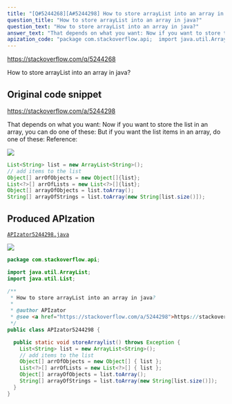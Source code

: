 ```yaml
---
title: "[Q#5244268][A#5244298] How to store arrayList into an array in java?"
question_title: "How to store arrayList into an array in java?"
question_text: "How to store arrayList into an array in java?"
answer_text: "That depends on what you want: Now if you want to store the list in an array, you can do one of these: But if you want the list items in an array, do one of these: Reference:"
apization_code: "package com.stackoverflow.api;  import java.util.ArrayList; import java.util.List;  /**  * How to store arrayList into an array in java?  *  * @author APIzator  * @see <a href=\"https://stackoverflow.com/a/5244298\">https://stackoverflow.com/a/5244298</a>  */ public class APIzator5244298 {    public static void storeArraylist() throws Exception {     List<String> list = new ArrayList<String>();     // add items to the list     Object[] arrOfObjects = new Object[] { list };     List<?>[] arrOfLists = new List<?>[] { list };     Object[] arrayOfObjects = list.toArray();     String[] arrayOfStrings = list.toArray(new String[list.size()]);   } }"
---
```


https://stackoverflow.com/q/5244268

How to store arrayList into an array in java?



## Original code snippet

https://stackoverflow.com/a/5244298

That depends on what you want:
Now if you want to store the list in an array, you can do one of these:
But if you want the list items in an array, do one of these:
Reference:

<div class="code-logo"><img src="/stackoverflow.png" /></div>

```java
List<String> list = new ArrayList<String>();
// add items to the list
Object[] arrOfObjects = new Object[]{list};
List<?>[] arrOfLists = new List<?>[]{list};
Object[] arrayOfObjects = list.toArray();
String[] arrayOfStrings = list.toArray(new String[list.size()]);
```

## Produced APIzation

[`APIzator5244298.java`](https://github.com/pasqualesalza/apization/raw/main/data/search/APIzator5244298.java)

<div class="code-logo"><img src="/apizator.png" /></div>

```java
package com.stackoverflow.api;

import java.util.ArrayList;
import java.util.List;

/**
 * How to store arrayList into an array in java?
 *
 * @author APIzator
 * @see <a href="https://stackoverflow.com/a/5244298">https://stackoverflow.com/a/5244298</a>
 */
public class APIzator5244298 {

  public static void storeArraylist() throws Exception {
    List<String> list = new ArrayList<String>();
    // add items to the list
    Object[] arrOfObjects = new Object[] { list };
    List<?>[] arrOfLists = new List<?>[] { list };
    Object[] arrayOfObjects = list.toArray();
    String[] arrayOfStrings = list.toArray(new String[list.size()]);
  }
}

```